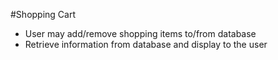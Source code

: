 #Shopping Cart
* User may add/remove shopping items to/from database
* Retrieve information from database and display to the user
